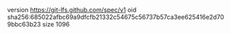 version https://git-lfs.github.com/spec/v1
oid sha256:685022afbc69a9dfcfb21332c54675c56737b57ca3ee625416e2d709bbc63b23
size 1096
